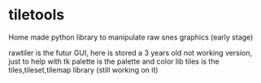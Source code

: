 # tiletools
Home made python library to manipulate raw snes graphics (early stage)

rawtiler is the futur GUI, here is stored a 3 years old not working version, just to help with tk
palette is the palette and color lib
tiles is the tiles,tileset,tilemap library (still working on it)
